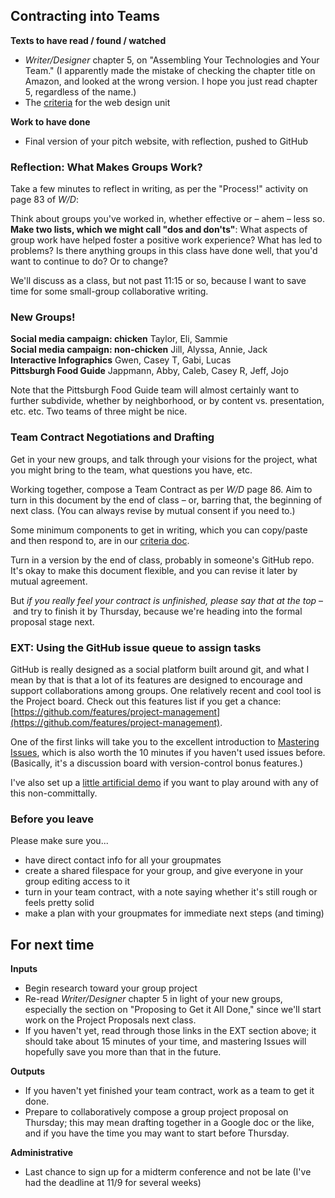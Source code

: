 ## Contracting into Teams

**Texts to have read / found / watched** 

* *Writer/Designer* chapter 5, on "Assembling Your Technologies and Your Team." (I apparently made the mistake of checking the chapter title on Amazon, and looked at the wrong version. I hope you just read chapter 5, regardless of the name.)
* The [criteria](http://bit.ly/cdm2017fall) for the web design unit

**Work to have done**

* Final version of your pitch website, with reflection, pushed to GitHub


<!--
[toc tag="h2" title="Plan for the Day"]
-->



### Reflection: What Makes Groups Work?
Take a few minutes to reflect in writing, as per the "Process!" activity on page 83 of *W/D*:

<div class="alert alert-success">
Think about groups you've worked in, whether effective or – ahem – less so. <strong>Make two lists, which we might call "dos and don'ts"</strong>: What aspects of group work have helped foster a positive work experience? What has led to problems? Is there anything groups in this class have done well, that you'd want to continue to do? Or to change?
</div>

We'll discuss as a class, but not past 11:15 or so, because I want to save time for some small-group collaborative writing.

### New Groups!

<div class="cols-2">
<div id="team-chicken" class="alert alert-white">
<strong>Social media campaign: chicken</strong>
Taylor, Eli, Sammie
</div>
<div id="team-instagram" class="alert alert-white">
<strong>Social media campaign: non-chicken</strong>
Jill, Alyssa, Annie, Jack
</div>
<div id="team-datavis" class="alert alert-white">
<strong>Interactive Infographics</strong>
Gwen, Casey T, Gabi, Lucas
</div>
<div id="team-foodie" class="alert alert-white">
<strong>Pittsburgh Food Guide</strong>
Jappmann, Abby, Caleb, Casey R, Jeff, Jojo
</div>
</div>

Note that the Pittsburgh Food Guide team will almost certainly want to further subdivide, whether by neighborhood, or by content vs. presentation, etc. etc. Two teams of three might be nice.

### Team Contract Negotiations and Drafting
Get in your new groups, and talk through your visions for the project, what you might bring to the team, what questions you have, etc. 

<div class="alert alert-success">
Working together, compose a Team Contract as per <em>W/D</em> page 86. Aim to turn in this document by the end of class – or, barring that, the beginning of next class. (You can always revise by mutual consent if you need to.)

Some minimum components to get in writing, which you can copy/paste and then respond to, are in our <a href="http://bit.ly/cdm2017fall">criteria doc</a>.
</div>

Turn in a version by the end of class, probably in someone's GitHub repo. It's okay to make this document flexible, and you can revise it later by mutual agreement. 

But *if you really feel your contract is unfinished, please say that at the top* – and try to finish it by Thursday, because we're heading into the formal proposal stage next.

### EXT: Using the GitHub issue queue to assign tasks

<!-- Remember from way back in the beginning of the semester, when we learned about Version Control Systems and why git is worth knowing? A big part of that was collaboration. -->

GitHub is really designed as a social platform built around git, and what I mean by that is that a lot of its features are designed to encourage and support collaborations among groups. One relatively recent and cool tool is the Project board. Check out this features list if you get a chance: [https://github.com/features/project-management](https://github.com/features/project-management). 

One of the first links will take you to the excellent introduction to [Mastering Issues](https://guides.github.com/features/issues/), which is also worth the 10 minutes if you haven't used issues before. (Basically, it's a discussion board with version-control bonus features.)

I've also set up a [little artificial demo](https://github.com/benmiller314/cdm-demo2/projects/1) if you want to play around with any of this non-committally.


### Before you leave

Please make sure you...

* have direct contact info for all your groupmates
* create a shared filespace for your group, and give everyone in your group editing access to it
* turn in your team contract, with a note saying whether it's still rough or feels pretty solid
* make a plan with your groupmates for immediate next steps (and timing)

## For next time

**Inputs**

* Begin research toward your group project
* Re-read *Writer/Designer* chapter 5 in light of your new groups, especially the section on "Proposing to Get it All Done," since we'll start work on the Project Proposals next class.
* If you haven't yet, read through those links in the EXT section above; it should take about 15 minutes of your time, and mastering Issues will hopefully save you more than that in the future.

**Outputs**

* If you haven't yet finished your team contract, work as a team to get it done. 
* Prepare to collaboratively compose a group project proposal on Thursday; this may mean drafting together in a Google doc or the like, and if you have the time you may want to start before Thursday.

**Administrative**

* Last chance to sign up for a midterm conference and not be late (I've had the deadline at 11/9 for several weeks)
